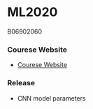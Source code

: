 # ML2020

B06902060

### Courese Website
* [Courese Website](http://speech.ee.ntu.edu.tw/~tlkagk/courses_ML20.html)

### Release
* CNN model parameters
